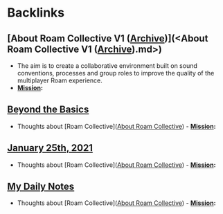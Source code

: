 
# Backlinks
## [About Roam Collective V1 ([Archive](<Archive.md>))](<About Roam Collective V1 ([Archive](<Archive.md>)).md>)
- The aim is to create a collaborative environment built on sound conventions, processes and group roles to improve the quality of the multiplayer Roam experience.
- **[Mission](<Mission.md>):**

## [Beyond the Basics](<Beyond the Basics.md>)
- Thoughts about [Roam Collective]([About Roam Collective](<About Roam Collective.md>))
                            - **[Mission](<Mission.md>):**

## [January 25th, 2021](<January 25th, 2021.md>)
- Thoughts about [Roam Collective]([About Roam Collective](<About Roam Collective.md>))
            - **[Mission](<Mission.md>):**

## [My Daily Notes](<My Daily Notes.md>)
- Thoughts about [Roam Collective]([About Roam Collective](<About Roam Collective.md>))
                    - **[Mission](<Mission.md>):**

